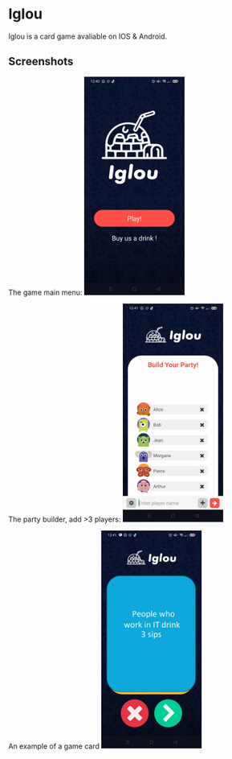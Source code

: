
# Iglou

Iglou is a card game avaliable on IOS & Android.


## Screenshots

The game main menu:
<img src="images/menu.jpg" width="200">

The party builder, add >3 players:
<img src="images/party_builder.jpg" width="200">

An example of a game card
<img src="images/card_exemple.jpg" width="200">
